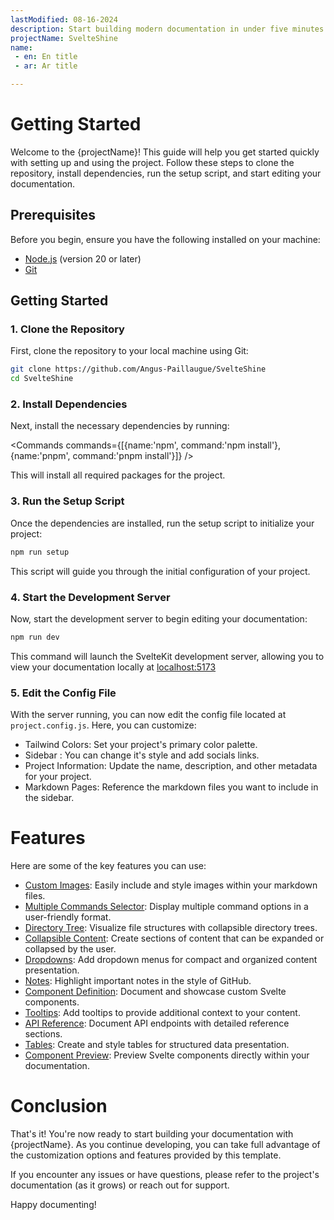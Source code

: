 ```yaml
---
lastModified: 08-16-2024
description: Start building modern documentation in under five minutes
projectName: SvelteShine
name:
 - en: En title
 - ar: Ar title

---
```


<script>
  import { Collapsible, Commands } from "$lib/components";
</script>


# Getting Started

Welcome to the {projectName}! This guide will help you get started quickly with setting up and using the project. Follow these steps to clone the repository, install dependencies, run the setup script, and start editing your documentation.


## Prerequisites

Before you begin, ensure you have the following installed on your machine:
 - [Node.js](https://nodejs.org/en/download/package-manager) (version 20 or later)
 - [Git](https://git-scm.com/downloads)

## Getting Started


### 1. Clone the Repository

First, clone the repository to your local machine using Git:

```bash no-line-numbers
git clone https://github.com/Angus-Paillaugue/SvelteShine
cd SvelteShine
```

### 2. Install Dependencies

Next, install the necessary dependencies by running:

<Commands commands={[{name:'npm', command:'npm install'}, {name:'pnpm', command:'pnpm install'}]} />

This will install all required packages for the project.


### 3. Run the Setup Script

Once the dependencies are installed, run the setup script to initialize your project:

```bash no-line-numbers
npm run setup
```

This script will guide you through the initial configuration of your project.


### 4. Start the Development Server

Now, start the development server to begin editing your documentation:

```bash no-line-numbers
npm run dev
```

This command will launch the SvelteKit development server, allowing you to view your documentation locally at [localhost:5173](http://localhost:5173)


### 5. Edit the Config File
With the server running, you can now edit the config file located at `project.config.js`. Here, you can customize:

 - Tailwind Colors: Set your project's primary color palette.
 - Sidebar : You can change it's style and add socials links.
 - Project Information: Update the name, description, and other metadata for your project.
 - Markdown Pages: Reference the markdown files you want to include in the sidebar.


# Features

Here are some of the key features you can use:

 - [Custom Images](/docs/Components/Images): Easily include and style images within your markdown files.
 - [Multiple Commands Selector](/docs/Components/Commands): Display multiple command options in a user-friendly format.
 - [Directory Tree](/docs/Components/Tree): Visualize file structures with collapsible directory trees.
 - [Collapsible Content](/docs/Components/Collapsible): Create sections of content that can be expanded or collapsed by the user.
 - [Dropdowns](/docs/Components/Dropdown): Add dropdown menus for compact and organized content presentation.
 - [Notes](/docs/Components/Note): Highlight important notes in the style of GitHub.
 - [Component Definition](/docs/Components/Definition): Document and showcase custom Svelte components.
 - [Tooltips](/docs/Components/Tooltip): Add tooltips to provide additional context to your content.
 - [API Reference](/docs/Components/Api-reference): Document API endpoints with detailed reference sections.
 - [Tables](/docs/Components/Tables): Create and style tables for structured data presentation.
 - [Component Preview](/docs/Components/ComponentPreview): Preview Svelte components directly within your documentation.

# Conclusion
That's it! You're now ready to start building your documentation with {projectName}. As you continue developing, you can take full advantage of the customization options and features provided by this template.

If you encounter any issues or have questions, please refer to the project's documentation (as it grows) or reach out for support.

Happy documenting!
